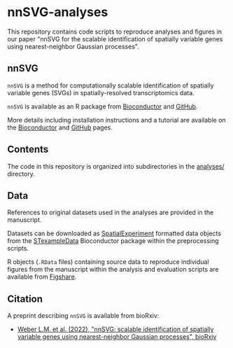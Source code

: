 # nnSVG-analyses

This repository contains code scripts to reproduce analyses and figures in our paper "nnSVG for the scalable identification of spatially variable genes using nearest-neighbor Gaussian processes".


## nnSVG

`nnSVG` is a method for computationally scalable identification of spatially variable genes (SVGs) in spatially-resolved transcriptomics data.

`nnSVG` is available as an R package from [Bioconductor](https://bioconductor.org/packages/nnSVG) and [GitHub](https://github.com/lmweber/nnSVG).

More details including installation instructions and a tutorial are available on the [Bioconductor](https://bioconductor.org/packages/nnSVG) and [GitHub](https://github.com/lmweber/nnSVG) pages.


## Contents

The code in this repository is organized into subdirectories in the [analyses/](analyses/) directory.


## Data

References to original datasets used in the analyses are provided in the manuscript.

Datasets can be downloaded as [SpatialExperiment](https://bioconductor.org/packages/SpatialExperiment) formatted data objects from the [STexampleData](https://bioconductor.org/packages/STexampleData) Bioconductor package within the preprocessing scripts.

R objects (`.RData` files) containing source data to reproduce individual figures from the manuscript within the analysis and evaluation scripts are available from [Figshare](https://doi.org/10.6084/m9.figshare.23561439.v2).


## Citation

A preprint describing `nnSVG` is available from bioRxiv:

- [Weber L.M. et al. (2022), "nnSVG: scalable identification of spatially variable genes using nearest-neighbor Gaussian processes", bioRxiv](https://www.biorxiv.org/content/10.1101/2022.05.16.492124v2)

